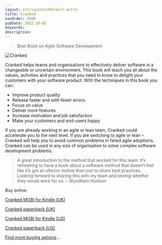 ```yaml
---
layout: src/layouts/Default.astro
title: Cranked
navOrder: 5000
pubDate: 2022-10-02
keywords: 
description: 
---
```


> Best Book on Agile Software Development

![Cranked](https://www.stevefenton.co.uk/wp-content/uploads/2015/07/cranked-book.jpg)

Cranked helps teams and organisations to effectively deliver software in a changeable or uncertain environment. This book will teach you all about the values, activities and practices that you need to know to delight your customers with your software product. With the techniques in this book you can:

- Improve product quality
- Release faster and with fewer errors
- Focus on value
- Deliver more features
- Increase motivation and job satisfaction
- Make your customers and end-users happy

If you are already working in an agile or lean team, Cranked could accelerate you to the next level. If you are switching to agile or lean – Cranked will help you to avoid common problems in failed agile adoptions. Cranked can be used in any size of organisation to solve complex software development problems.

> A great introduction to the method that worked for this team. It’s refreshing to have a book about a software method that doesn’t feel like it’s got an ulterior motive than just to share best practices. Looking forward to sharing this with my team and seeing whether they would work for us. – Wyndham Hudson

Buy online:

[Cranked MOBI for Kindle (UK)](https://www.amazon.co.uk/Cranked-agile-software-development-method-ebook/dp/B00NMVLRX8/)

[Cranked paperback (UK)](https://www.amazon.co.uk/Cranked-Martin-Milsom/dp/1291918795/)

[Cranked MOBI for Kindle (US)](https://www.amazon.com/Cranked-agile-software-development-method-ebook/dp/B00NMVLRX8/)

[Cranked paperback (US)](https://www.amazon.com/Cranked-Steve-Fenton/dp/1291918795/)

[Find more buying options](http://crankedalliance.org/buy-the-book/)…